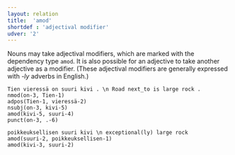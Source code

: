 ```yaml
---
layout: relation
title:  'amod'
shortdef : 'adjectival modifier'
udver: '2'
---
```


Nouns may take adjectival modifiers, which are marked with the
dependency type `amod`. It is also possible for an adjective to take
another adjective as a modifier. (These adjectival modifiers are
generally expressed with _-ly_ adverbs in English.)

<!-- fname:amod_noun.pdf -->
~~~ sdparse
Tien vieressä on suuri kivi . \n Road next_to is large rock .
nmod(on-3, Tien-1)
adpos(Tien-1, vieressä-2)
nsubj(on-3, kivi-5)
amod(kivi-5, suuri-4)
punct(on-3, .-6)
~~~

<!-- fname:amod_adjective.pdf -->
~~~ sdparse
poikkeuksellisen suuri kivi \n exceptional(ly) large rock
amod(suuri-2, poikkeuksellisen-1)
amod(kivi-3, suuri-2)
~~~
<!-- Interlanguage links updated Pá kvě 14 11:08:50 CEST 2021 -->
